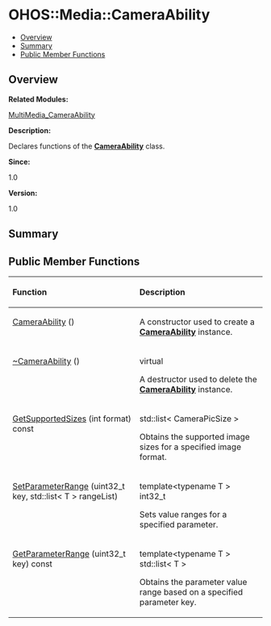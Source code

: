 # OHOS::Media::CameraAbility<a name="ZH-CN_TOPIC_0000001054879542"></a>

-   [Overview](#section1978665259165632)
-   [Summary](#section2081471788165632)
-   [Public Member Functions](#pub-methods)

## **Overview**<a name="section1978665259165632"></a>

**Related Modules:**

[MultiMedia\_CameraAbility](MultiMedia_CameraAbility.md)

**Description:**

Declares functions of the  **[CameraAbility](OHOS-Media-CameraAbility.md)**  class. 

**Since:**

1.0

**Version:**

1.0

## **Summary**<a name="section2081471788165632"></a>

## Public Member Functions<a name="pub-methods"></a>

<a name="table660328257165632"></a>
<table><thead align="left"><tr id="row1513276261165632"><th class="cellrowborder" valign="top" width="50%" id="mcps1.1.3.1.1"><p id="p540391908165632"><a name="p540391908165632"></a><a name="p540391908165632"></a>Function</p>
</th>
<th class="cellrowborder" valign="top" width="50%" id="mcps1.1.3.1.2"><p id="p1899249396165632"><a name="p1899249396165632"></a><a name="p1899249396165632"></a>Description</p>
</th>
</tr>
</thead>
<tbody><tr id="row507871487165632"><td class="cellrowborder" valign="top" width="50%" headers="mcps1.1.3.1.1 "><p id="p678343187165632"><a name="p678343187165632"></a><a name="p678343187165632"></a><a href="MultiMedia_CameraAbility.md#ga7f1b94b32f7c7b121ea14b3147788497">CameraAbility</a> ()</p>
</td>
<td class="cellrowborder" valign="top" width="50%" headers="mcps1.1.3.1.2 "><p id="p968794369165632"><a name="p968794369165632"></a><a name="p968794369165632"></a> </p>
<p id="p565266812165632"><a name="p565266812165632"></a><a name="p565266812165632"></a>A constructor used to create a <strong id="b1093433490165632"><a name="b1093433490165632"></a><a name="b1093433490165632"></a><a href="OHOS-Media-CameraAbility.md">CameraAbility</a></strong> instance. </p>
</td>
</tr>
<tr id="row98714972165632"><td class="cellrowborder" valign="top" width="50%" headers="mcps1.1.3.1.1 "><p id="p608069332165632"><a name="p608069332165632"></a><a name="p608069332165632"></a><a href="MultiMedia_CameraAbility.md#ga797435bcd10278e33fb7b6f4951f0d7f">~CameraAbility</a> ()</p>
</td>
<td class="cellrowborder" valign="top" width="50%" headers="mcps1.1.3.1.2 "><p id="p986549236165632"><a name="p986549236165632"></a><a name="p986549236165632"></a>virtual </p>
<p id="p1535782987165632"><a name="p1535782987165632"></a><a name="p1535782987165632"></a>A destructor used to delete the <strong id="b15227085165632"><a name="b15227085165632"></a><a name="b15227085165632"></a><a href="OHOS-Media-CameraAbility.md">CameraAbility</a></strong> instance. </p>
</td>
</tr>
<tr id="row1970455025165632"><td class="cellrowborder" valign="top" width="50%" headers="mcps1.1.3.1.1 "><p id="p1818554740165632"><a name="p1818554740165632"></a><a name="p1818554740165632"></a><a href="MultiMedia_CameraAbility.md#ga840850d531b96cc5a829b257ade3c7e6">GetSupportedSizes</a> (int format) const</p>
</td>
<td class="cellrowborder" valign="top" width="50%" headers="mcps1.1.3.1.2 "><p id="p90367709165632"><a name="p90367709165632"></a><a name="p90367709165632"></a>std::list&lt; CameraPicSize &gt; </p>
<p id="p545557600165632"><a name="p545557600165632"></a><a name="p545557600165632"></a>Obtains the supported image sizes for a specified image format. </p>
</td>
</tr>
<tr id="row4466921165632"><td class="cellrowborder" valign="top" width="50%" headers="mcps1.1.3.1.1 "><p id="p1010873165632"><a name="p1010873165632"></a><a name="p1010873165632"></a><a href="MultiMedia_CameraAbility.md#ga23410306b850fe7edcb736f50fe8048d">SetParameterRange</a> (uint32_t key, std::list&lt; T &gt; rangeList)</p>
</td>
<td class="cellrowborder" valign="top" width="50%" headers="mcps1.1.3.1.2 "><p id="p971428587165632"><a name="p971428587165632"></a><a name="p971428587165632"></a>template&lt;typename T &gt; int32_t </p>
<p id="p1039557271165632"><a name="p1039557271165632"></a><a name="p1039557271165632"></a>Sets value ranges for a specified parameter. </p>
</td>
</tr>
<tr id="row1170929430165632"><td class="cellrowborder" valign="top" width="50%" headers="mcps1.1.3.1.1 "><p id="p1046612982165632"><a name="p1046612982165632"></a><a name="p1046612982165632"></a><a href="MultiMedia_CameraAbility.md#ga3fb9142cc5bbeafef3201ecaaf50c737">GetParameterRange</a> (uint32_t key) const</p>
</td>
<td class="cellrowborder" valign="top" width="50%" headers="mcps1.1.3.1.2 "><p id="p1066732677165632"><a name="p1066732677165632"></a><a name="p1066732677165632"></a>template&lt;typename T &gt; std::list&lt; T &gt; </p>
<p id="p1487749216165632"><a name="p1487749216165632"></a><a name="p1487749216165632"></a>Obtains the parameter value range based on a specified parameter key. </p>
</td>
</tr>
</tbody>
</table>

